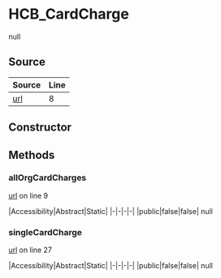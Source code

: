 # HCB_CardCharge

null
## Source
|Source|Line|
|-|-|
|[url](https://github.com/devramsean0/hcb.js/blob/d630167/src/api_endpoints/card_charge.ts#L8)|8|
## Constructor
## Methods
### allOrgCardCharges
[url](https://github.com/devramsean0/hcb.js/blob/d630167/src/api_endpoints/card_charge.ts#L9) on line 9  

|Accessibility|Abstract|Static|
|-|-|-|-|
|public|false|false|
null

### singleCardCharge
[url](https://github.com/devramsean0/hcb.js/blob/d630167/src/api_endpoints/card_charge.ts#L27) on line 27  

|Accessibility|Abstract|Static|
|-|-|-|-|
|public|false|false|
null
